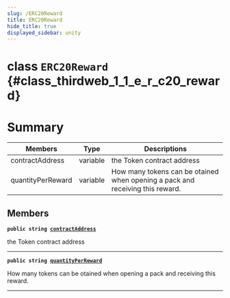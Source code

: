 ```yaml
---
slug: /ERC20Reward
title: ERC20Reward
hide_title: true
displayed_sidebar: unity
---
```


# class `ERC20Reward` {#class_thirdweb_1_1_e_r_c20_reward}

# Summary

| Members           | Type     | Descriptions                                                                  |
| ----------------- | -------- | ----------------------------------------------------------------------------- |
| contractAddress   | variable | the Token contract address                                                    |
| quantityPerReward | variable | How many tokens can be otained when opening a pack and receiving this reward. |

## Members

**`public string `[`contractAddress`](#class_thirdweb_1_1_e_r_c20_reward_1abca3100fcdb1b66cebd9a5a75f5b4c45)**

the Token contract address

---

**`public string `[`quantityPerReward`](#class_thirdweb_1_1_e_r_c20_reward_1a42aee7250aa400306c015c23e95af703)**

How many tokens can be otained when opening a pack and receiving this reward.

---

